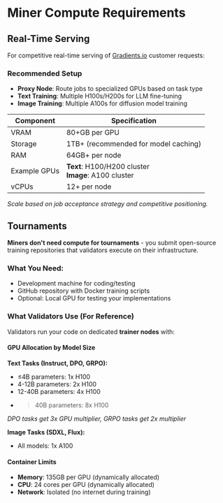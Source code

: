 # Miner Compute Requirements

## Real-Time Serving

For competitive real-time serving of [Gradients.io](https://gradients.io) customer requests:

### Recommended Setup
- **Proxy Node**: Route jobs to specialized GPUs based on task type
- **Text Training**: Multiple H100s/H200s for LLM fine-tuning
- **Image Training**: Multiple A100s for diffusion model training

| Component    | Specification                           |
|-------------|----------------------------------------|
| VRAM        | 80+GB per GPU                          |
| Storage     | 1TB+ (recommended for model caching)   |
| RAM         | 64GB+ per node                         |
| Example GPUs| **Text**: H100/H200 cluster<br>**Image**: A100 cluster |
| vCPUs       | 12+ per node                           |

*Scale based on job acceptance strategy and competitive positioning.*

## Tournaments

**Miners don't need compute for tournaments** - you submit open-source training repositories that validators execute on their infrastructure.

### What You Need:
- Development machine for coding/testing
- GitHub repository with Docker training scripts
- Optional: Local GPU for testing your implementations

### What Validators Use (For Reference)

Validators run your code on dedicated **trainer nodes** with:

#### GPU Allocation by Model Size
**Text Tasks (Instruct, DPO, GRPO):**
- ≤4B parameters: 1x H100
- 4-12B parameters: 2x H100  
- 12-40B parameters: 4x H100
- >40B parameters: 8x H100

*DPO tasks get 3x GPU multiplier, GRPO tasks get 2x multiplier*

**Image Tasks (SDXL, Flux):**
- All models: 1x A100

#### Container Limits
- **Memory**: 135GB per GPU (dynamically allocated)
- **CPU**: 24 cores per GPU (dynamically allocated)
- **Network**: Isolated (no internet during training)
